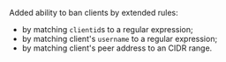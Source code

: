 Added ability to ban clients by extended rules:
* by matching `clientid`s to a regular expression;
* by matching client's `username` to a regular expression;
* by matching client's peer address to an CIDR range.

